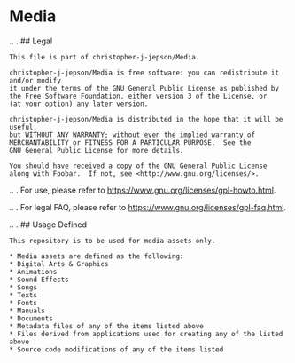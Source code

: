 # Media

.. . ## Legal

    This file is part of christopher-j-jepson/Media.

    christopher-j-jepson/Media is free software: you can redistribute it and/or modify
    it under the terms of the GNU General Public License as published by
    the Free Software Foundation, either version 3 of the License, or
    (at your option) any later version.

    christopher-j-jepson/Media is distributed in the hope that it will be useful,
    but WITHOUT ANY WARRANTY; without even the implied warranty of
    MERCHANTABILITY or FITNESS FOR A PARTICULAR PURPOSE.  See the
    GNU General Public License for more details.

    You should have received a copy of the GNU General Public License
    along with Foobar.  If not, see <http://www.gnu.org/licenses/>.
    
    
    
.. . For use, please refer to https://www.gnu.org/licenses/gpl-howto.html. 

.. . For legal FAQ, please refer to https://www.gnu.org/licenses/gpl-faq.html. 


.. . ## Usage Defined

    This repository is to be used for media assets only.
    
    * Media assets are defined as the following:
    * Digital Arts & Graphics
    * Animations
    * Sound Effects
    * Songs
    * Texts
    * Fonts
    * Manuals
    * Documents
    * Metadata files of any of the items listed above
    * Files derived from applications used for creating any of the listed above
    * Source code modifications of any of the items listed


